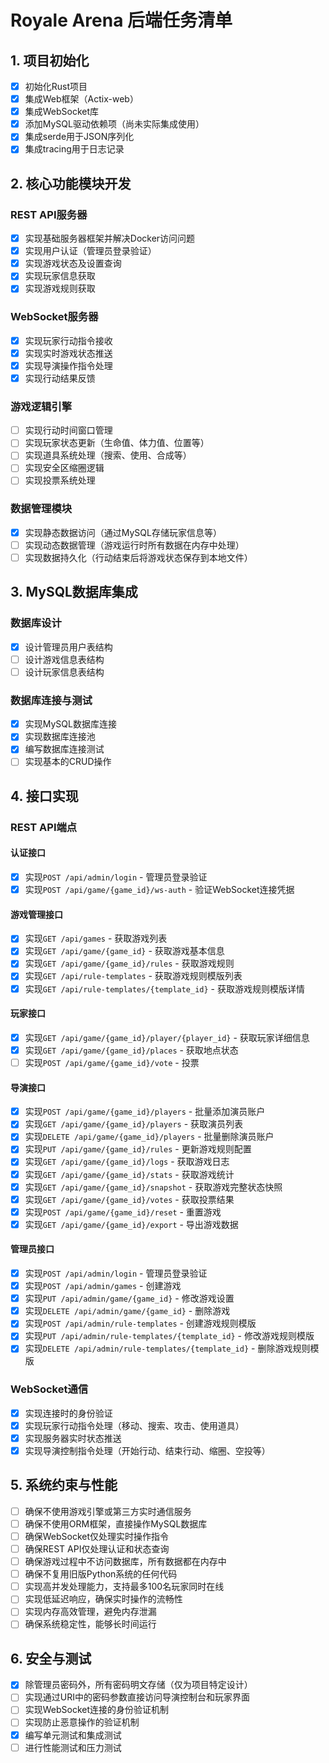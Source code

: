 # Royale Arena 后端任务清单

## 1. 项目初始化
- [x] 初始化Rust项目
- [x] 集成Web框架（Actix-web）
- [x] 集成WebSocket库
- [x] 添加MySQL驱动依赖项（尚未实际集成使用）
- [x] 集成serde用于JSON序列化
- [x] 集成tracing用于日志记录

## 2. 核心功能模块开发
### REST API服务器
- [x] 实现基础服务器框架并解决Docker访问问题
- [x] 实现用户认证（管理员登录验证）
- [x] 实现游戏状态及设置查询
- [x] 实现玩家信息获取
- [x] 实现游戏规则获取

### WebSocket服务器
- [x] 实现玩家行动指令接收
- [x] 实现实时游戏状态推送
- [x] 实现导演操作指令处理
- [x] 实现行动结果反馈

### 游戏逻辑引擎
- [ ] 实现行动时间窗口管理
- [ ] 实现玩家状态更新（生命值、体力值、位置等）
- [ ] 实现道具系统处理（搜索、使用、合成等）
- [ ] 实现安全区缩圈逻辑
- [ ] 实现投票系统处理

### 数据管理模块
- [x] 实现静态数据访问（通过MySQL存储玩家信息等）
- [ ] 实现动态数据管理（游戏运行时所有数据在内存中处理）
- [ ] 实现数据持久化（行动结束后将游戏状态保存到本地文件）

## 3. MySQL数据库集成
### 数据库设计
- [x] 设计管理员用户表结构
- [ ] 设计游戏信息表结构
- [ ] 设计玩家信息表结构

### 数据库连接与测试
- [x] 实现MySQL数据库连接
- [x] 实现数据库连接池
- [x] 编写数据库连接测试
- [ ] 实现基本的CRUD操作

## 4. 接口实现
### REST API端点

#### 认证接口
- [x] 实现`POST /api/admin/login` - 管理员登录验证
- [x] 实现`POST /api/game/{game_id}/ws-auth` - 验证WebSocket连接凭据

#### 游戏管理接口
- [x] 实现`GET /api/games` - 获取游戏列表
- [x] 实现`GET /api/game/{game_id}` - 获取游戏基本信息
- [x] 实现`GET /api/game/{game_id}/rules` - 获取游戏规则
- [x] 实现`GET /api/rule-templates` - 获取游戏规则模版列表
- [x] 实现`GET /api/rule-templates/{template_id}` - 获取游戏规则模版详情

#### 玩家接口
- [x] 实现`GET /api/game/{game_id}/player/{player_id}` - 获取玩家详细信息
- [x] 实现`GET /api/game/{game_id}/places` - 获取地点状态
- [ ] 实现`POST /api/game/{game_id}/vote` - 投票

#### 导演接口
- [x] 实现`POST /api/game/{game_id}/players` - 批量添加演员账户
- [x] 实现`GET /api/game/{game_id}/players` - 获取演员列表
- [x] 实现`DELETE /api/game/{game_id}/players` - 批量删除演员账户
- [x] 实现`PUT /api/game/{game_id}/rules` - 更新游戏规则配置
- [x] 实现`GET /api/game/{game_id}/logs` - 获取游戏日志
- [x] 实现`GET /api/game/{game_id}/stats` - 获取游戏统计
- [x] 实现`GET /api/game/{game_id}/snapshot` - 获取游戏完整状态快照
- [x] 实现`GET /api/game/{game_id}/votes` - 获取投票结果
- [x] 实现`POST /api/game/{game_id}/reset` - 重置游戏
- [x] 实现`GET /api/game/{game_id}/export` - 导出游戏数据

#### 管理员接口
- [x] 实现`POST /api/admin/login` - 管理员登录验证
- [x] 实现`POST /api/admin/games` - 创建游戏
- [x] 实现`PUT /api/admin/game/{game_id}` - 修改游戏设置
- [x] 实现`DELETE /api/admin/game/{game_id}` - 删除游戏
- [x] 实现`POST /api/admin/rule-templates` - 创建游戏规则模版
- [x] 实现`PUT /api/admin/rule-templates/{template_id}` - 修改游戏规则模版
- [x] 实现`DELETE /api/admin/rule-templates/{template_id}` - 删除游戏规则模版

### WebSocket通信
- [x] 实现连接时的身份验证
- [x] 实现玩家行动指令处理（移动、搜索、攻击、使用道具）
- [x] 实现服务器实时状态推送
- [x] 实现导演控制指令处理（开始行动、结束行动、缩圈、空投等）

## 5. 系统约束与性能
- [ ] 确保不使用游戏引擎或第三方实时通信服务
- [ ] 确保不使用ORM框架，直接操作MySQL数据库
- [ ] 确保WebSocket仅处理实时操作指令
- [ ] 确保REST API仅处理认证和状态查询
- [ ] 确保游戏过程中不访问数据库，所有数据都在内存中
- [ ] 确保不复用旧版Python系统的任何代码
- [ ] 实现高并发处理能力，支持最多100名玩家同时在线
- [ ] 实现低延迟响应，确保实时操作的流畅性
- [ ] 实现内存高效管理，避免内存泄漏
- [ ] 确保系统稳定性，能够长时间运行

## 6. 安全与测试
- [x] 除管理员密码外，所有密码明文存储（仅为项目特定设计）
- [ ] 实现通过URI中的密码参数直接访问导演控制台和玩家界面
- [ ] 实现WebSocket连接的身份验证机制
- [ ] 实现防止恶意操作的验证机制
- [x] 编写单元测试和集成测试
- [ ] 进行性能测试和压力测试